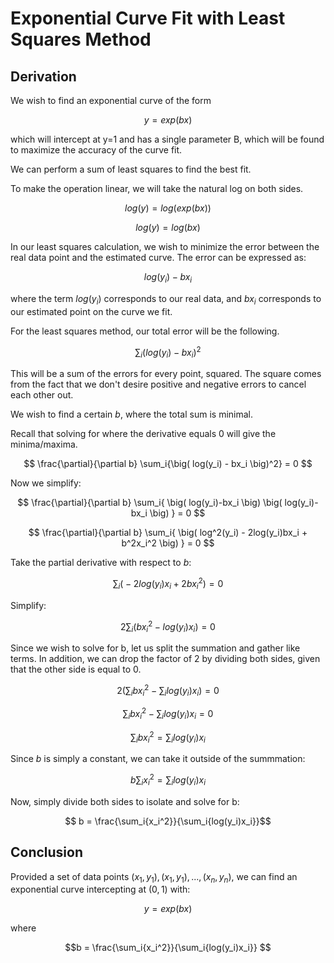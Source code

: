 # Exponential Curve Fit with Least Squares Method

## Derivation

We wish to find an exponential curve of the form

$$y = exp(bx)$$

which will intercept at y=1 and has a single parameter B, which will be found to maximize the accuracy of the curve fit.

We can perform a sum of least squares to find the best fit.

To make the operation linear, we will take the natural log on both sides.

$$log(y)=log\big(exp(bx)\big)$$

$$log(y)=log(bx)$$

In our least squares calculation, we wish to minimize the error between the real data point and the estimated curve.
The error can be expressed as:

$$log(y_i) - bx_i$$

where the term $log(y_i)$ corresponds to our real data, and $bx_i$ corresponds to our estimated point on the curve we fit.

For the least squares method, our total error will be the following. 

$$\sum_i{\big( log(y_i) - bx_i \big)^2}$$

This will be a sum of the errors for every point, squared.
The square comes from the fact that we don't desire positive and negative errors to cancel each other out.

We wish to find a certain $b$, where the total sum is minimal.

Recall that solving for where the derivative equals 0 will give the minima/maxima.

$$ \frac{\partial}{\partial b} \sum_i{\big( log(y_i) - bx_i \big)^2} = 0 $$

Now we simplify:

$$ \frac{\partial}{\partial b} \sum_i{ \big( log(y_i)-bx_i \big)  \big( log(y_i)-bx_i \big) } = 0 $$

$$ \frac{\partial}{\partial b} \sum_i{ \big( log^2(y_i) - 2log(y_i)bx_i + b^2x_i^2 \big) } = 0 $$

Take the partial derivative with respect to $b$:

$$ \sum_i{ \big( -2log(y_i)x_i + 2bx_i^2 \big) } = 0 $$

Simplify:

$$ 2 \sum_i{ \big( bx_i^2 - log(y_i)x_i \big) } = 0 $$

Since we wish to solve for b, let us split the summation and gather like terms. In addition, we can drop the factor of 2 by dividing both sides, given that the other side is equal to 0.

$$ 2 \Big( \sum_i{bx_i^2} - \sum_i{log(y_i)x_i} \Big) = 0 $$

$$ \sum_i{bx_i^2} - \sum_i{log(y_i)x_i} = 0 $$

$$ \sum_i{bx_i^2} = \sum_i{log(y_i)x_i} $$

Since $b$ is simply a constant, we can take it outside of the summmation:

$$ b \sum_i{x_i^2} = \sum_i{log(y_i)x_i} $$

Now, simply divide both sides to isolate and solve for b:

$$ b = \frac{\sum_i{x_i^2}}{\sum_i{log(y_i)x_i}}$$


## Conclusion

Provided a set of data points $(x_1, y_1), (x_1, y_1), ... , (x_n, y_n)$, we can find an exponential curve intercepting at $(0,1)$ with:

$$y=exp(bx)$$ 

where 

$$b = \frac{\sum_i{x_i^2}}{\sum_i{log(y_i)x_i}} $$
